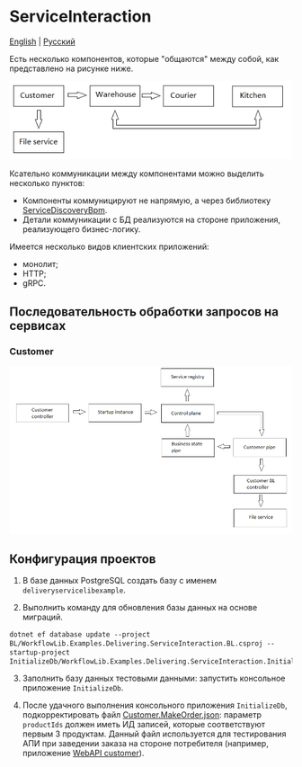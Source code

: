 # ServiceInteraction

[English](README.md) | [Русский](README.ru.md)

Есть несколько компонентов, которые "общаются" между собой, как представлено на рисунке ниже.

![ServiceInteraction](../../../docs/img/examples/ServiceInteraction.png)

Ксательно коммуникации между компонентами можно выделить несколько пунктов:
- Компоненты коммуницируют не напрямую, а через библиотеку [ServiceDiscoveryBpm](../../../src/Shared/ServiceDiscoveryBpm/README.ru.md).
- Детали коммуникации с БД реализуются на стороне приложения, реализующего бизнес-логику.

Имеется несколько видов клиентских приложений:
- монолит;
- HTTP;
- gRPC.

## Последовательность обработки запросов на сервисах

### Customer

![ServiceInteraction_CustomerService](../../../docs/img/examples/ServiceInteraction_CustomerService.png)

## Конфигурация проектов

1. В базе данных PostgreSQL создать базу с именем `deliveryservicelibexample`.

2. Выполнить команду для обновления базы данных на основе миграций.

```
dotnet ef database update --project BL/WorkflowLib.Examples.Delivering.ServiceInteraction.BL.csproj --startup-project InitializeDb/WorkflowLib.Examples.Delivering.ServiceInteraction.InitializeDb.csproj
```

3. Заполнить базу данных тестовыми данными: запустить консольное приложение `InitializeDb`.

4. После удачного выполнения консольного приложения `InitializeDb`, подкорректировать файл [Customer.MakeOrder.json](JsonRequestTemplates\Customer.MakeOrder.json): параметр `productIds` должен иметь ИД записей, которые соответствуют первым 3 продуктам. Данный файл используется для тестирования АПИ при заведении заказа на стороне потребителя (например, приложение [WebAPI customer](Webapi/customer/README.ru.md)).
